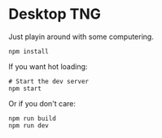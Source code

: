 # Desktop TNG

Just playin around with some computering.

```
npm install
```

If you want hot loading:

```
# Start the dev server
npm start
```

Or if you don't care:

```
npm run build
npm run dev
```
